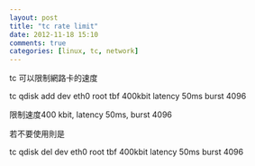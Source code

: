 ```yaml
---
layout: post
title: "tc rate limit"
date: 2012-11-18 15:10
comments: true
categories: [linux, tc, network]
---
```


tc 可以限制網路卡的速度

tc qdisk add dev eth0 root tbf 400kbit latency 50ms burst 4096

限制速度400 kbit, latency 50ms, burst 4096

若不要使用則是

tc qdisk del dev eth0 root tbf 400kbit latency 50ms burst 4096


